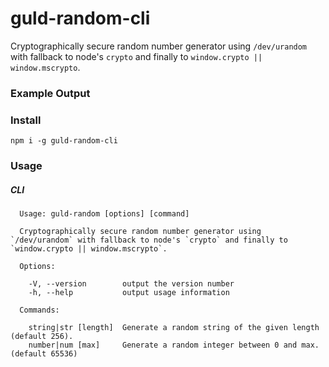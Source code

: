 # guld-random-cli

Cryptographically secure random number generator using `/dev/urandom` with fallback to node's `crypto` and finally to `window.crypto || window.mscrypto`.

### Example Output

### Install

```
npm i -g guld-random-cli
```

### Usage

##### CLI

```
  Usage: guld-random [options] [command]

  Cryptographically secure random number generator using `/dev/urandom` with fallback to node's `crypto` and finally to `window.crypto || window.mscrypto`.

  Options:

    -V, --version        output the version number
    -h, --help           output usage information

  Commands:

    string|str [length]  Generate a random string of the given length (default 256).
    number|num [max]     Generate a random integer between 0 and max. (default 65536)
```
